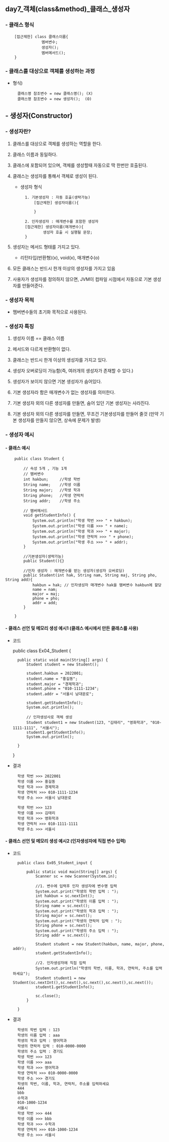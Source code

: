 ## day7_객체(class&method)_클래스_생성자
### - 클래스 형식

        [접근제한] class 클래스이름{
                    멤버변수;
                    생성자();
                    멤버메서드();
        }

### - 클래스를 대상으로 객체를 생성하는 과정
- 형식)

        클래스명 참조변수 = new 클래스명();	(X)
        클래스명 참조변수 = new 생성자();	(O)

## - 생성자(Constructor)
### - 생성자란?
1. 클래스를 대상으로 객체를 생성하는 역할을 한다.
2. 클래스 이름과 동일하다.
3. 클래스에 포함되어 있으며, 객체를 생성할때 자동으로 딱 한번만 호출된다.
4. 클래스는 생성자를 통해서 객체로 생성이 된다.

    - 생성자 형식

            1. 기본생성자 : 자동 호출(생략가능)
                [접근제한] 생성자이름(){

                }
            
            2. 인자생성자 : 매개변수를 포함한 생성자
            [접근제한] 생성자이름(매개변수){
                    생성자 호출 시 실행될 문장;
            }

5. 생성자는 메서드 형태를 가지고 있다.
    - 리턴타입(반환형)(x), void(x), 매개변수(o)
6. 모든 클래스는 반드시 한개 이상의 생성자를 가지고 있음
7. 사용자가 생성자를 정의하지 않으면, JVM이 컴파일 시점에서 자동으로 기본 생성자를 만들어준다.

### - 생성자 목적 
- 멤버변수들의 초기화 목적으로 사용된다.

### - 생성자 특징

1. 생성자 이름 == 클래스 이름

2. 메서드와 다르게 반환형이 없다.
3. 클래스는 반드시 한개 이상의 생성자를 가지고 있다.
4. 생성자 오버로딩이 가능함(즉, 여러개의 생성자가 존재할 수 있다.)
5. 생성자가 보이지 않으면 기본 생성자가 숨어있다.
6. 기본 생성자라 함은 매개변수가 없는 생성자를 의미한다.
7. 기본 생성자 외의 다른 생성자를 만들면, 숨어 있던 기본 생성자는 사라진다.
8. 기본 생성자 외의 다른 생성자를 만들면, 무조건 기본생성자를 만들어 줄것
    (만약 기본 생성자를 만들지 않으면, 상속에 문제가 발생)


### - 생성자 예시

#### - 클래스 예시

        public class Student {
            
            // 속성 5개 , 기능 1개
            // 멤버변수
            int hakbun;		//학생 학번
            String name;	//학생 이름
            String major;	//학생 학과
            String phone;	//학생 연락처
            String addr; 	//학생 주소
            
            // 멤버메서드
            void getStudentInfo() {
                System.out.println("학생 학번 >>> " + hakbun);
                System.out.println("학생 이름 >>> " + name);
                System.out.println("학생 학과 >>> " + major);
                System.out.println("학생 연락처 >>> " + phone);
                System.out.println("학생 주소 >>> " + addr);
            }
            
            //기본생성자(생략가능)
            public Student(){}
            
            //인자 생성자 : 매개변수를 받는 생성자(생성자 오버로딩)
            public Student(int hak, String nam, String maj, String pho, String add){
                hakbun = hak; // 인자생성자 매개변수 hak을 멤버변수 hakbun에 할당
                name = nam;
                major = maj;
                phone = pho;
                addr = add;
            }
            
        }

#### - 클래스 선언 및 메모리 생성 예시1 (클래스 예시에서 만든 클래스를 사용)

- 코드 

    public class Ex04_Student {

        public static void main(String[] args) {
            Student student = new Student();
            
            student.hakbun = 2022001;
            student.name = "홍길동";
            student.major = "경제학과";
            student.phone = "010-1111-1234";
            student.addr = "서울시 남대문로";
            
            student.getStudentInfo();
            System.out.println();
            
            // 인자생성사로 객체 생성
            Student student1 = new Student(123, "김태리", "영화학과", "010-1111-1111", "서울시");
            student1.getStudentInfo();
            System.out.println();
        
        }

    }

- 결과

        학생 학번 >>> 2022001
        학생 이름 >>> 홍길동
        학생 학과 >>> 경제학과
        학생 연락처 >>> 010-1111-1234
        학생 주소 >>> 서울시 남대문로

        학생 학번 >>> 123
        학생 이름 >>> 김태리
        학생 학과 >>> 영화학과
        학생 연락처 >>> 010-1111-1111
        학생 주소 >>> 서울시
    
#### - 클래스 선언 및 메모리 생성 예시2 (인자생성자에 직접 변수 입력)

- 코드 

        public class Ex05_Student_input {

            public static void main(String[] args) {
                Scanner sc = new Scanner(System.in);
                
                //1. 변수에 입력후 인자 생성자에 변수명 입력
                System.out.print("학생의 학번 입력 : ");
                int hakbun = sc.nextInt();
                System.out.print("학생의 이름 입력 : ");
                String name = sc.next();
                System.out.print("학생의 학과 입력 : ");
                String major = sc.next();
                System.out.print("학생의 연락처 입력 : ");
                String phone = sc.next();
                System.out.print("학생의 주소 입력 : ");
                String addr = sc.next();
                
                Student student = new Student(hakbun, name, major, phone, addr);
                student.getStudentInfo();
                
                //2. 인자생성자에 직접 입력
                System.out.println("학생의 학번, 이름, 학과, 연락처, 주소를 입력하세요");
                Student student1 = new Student(sc.nextInt(),sc.next(),sc.next(),sc.next(),sc.next());
                student1.getStudentInfo();
                
                sc.close();
            }

        }
    
- 결과

        학생의 학번 입력 : 123
        학생의 이름 입력 : aaa
        학생의 학과 입력 : 영어학과
        학생의 연락처 입력 : 010-0000-0000
        학생의 주소 입력 : 경기도
        학생 학번 >>> 123
        학생 이름 >>> aaa
        학생 학과 >>> 영어학과
        학생 연락처 >>> 010-0000-0000
        학생 주소 >>> 경기도
        학생의 학번, 이름, 학과, 연락처, 주소를 입력하세요
        444
        bbb
        수학과
        010-1000-1234
        서울시
        학생 학번 >>> 444
        학생 이름 >>> bbb
        학생 학과 >>> 수학과
        학생 연락처 >>> 010-1000-1234
        학생 주소 >>> 서울시